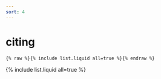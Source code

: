 ```yaml
---
sort: 4
---
```


# citing

```
{% raw %}{% include list.liquid all=true %}{% endraw %}
```

{% include list.liquid all=true %}
